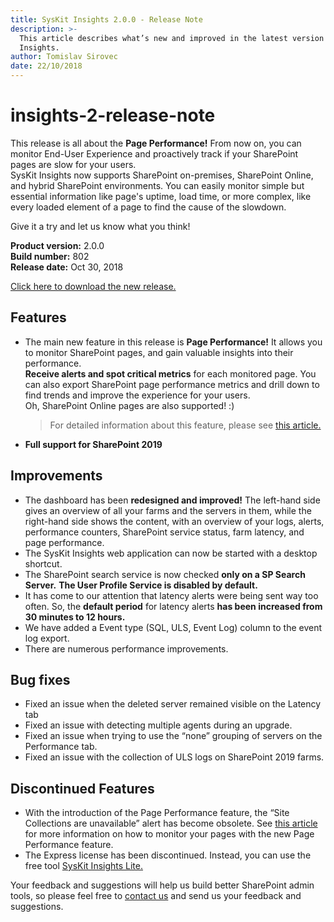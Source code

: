 ```yaml
---
title: SysKit Insights 2.0.0 - Release Note
description: >-
  This article describes what’s new and improved in the latest version of SysKit
  Insights.
author: Tomislav Sirovec
date: 22/10/2018
---
```


# insights-2-release-note

This release is all about the **Page Performance!** From now on, you can monitor End-User Experience and proactively track if your SharePoint pages are slow for your users.  
SysKit Insights now supports SharePoint on-premises, SharePoint Online, and hybrid SharePoint environments. You can easily monitor simple but essential information like page's uptime, load time, or more complex, like every loaded element of a page to find the cause of the slowdown.

Give it a try and let us know what you think!

**Product version:** 2.0.0  
**Build number:** 802  
**Release date:** Oct 30, 2018

[Click here to download the new release.](https://www.syskit.com/products/insights/download/)

## Features

* The main new feature in this release is **Page Performance!** It allows you to monitor SharePoint pages, and gain valuable insights into their performance.  
  **Receive alerts and spot critical metrics** for each monitored page. You can also export SharePoint page performance metrics and drill down to find trends and improve the experience for your users.  
  Oh, SharePoint Online pages are also supported! :\)

  > For detailed information about this feature, please see [this article.](insights-2-release-note.md#internal/get-to-know-insights/page-performance-screen)

* **Full support for SharePoint 2019**

## Improvements

* The dashboard has been **redesigned and improved!** The left-hand side gives an overview of all your farms and the servers in them, while the right-hand side shows the content, with an overview of your logs, alerts, performance counters, SharePoint service status, farm latency, and page performance.
* The SysKit Insights web application can now be started with a desktop shortcut. 
* The SharePoint search service is now checked **only on a SP Search Server.** **The User Profile Service is disabled by default.**
* It has come to our attention that latency alerts were being sent way too often. So, the **default period** for latency alerts **has been increased from 30 minutes to 12 hours.**
* We have added a Event type \(SQL, ULS, Event Log\) column to the event log export. 
* There are numerous performance improvements. 

## Bug fixes

* Fixed an issue when the deleted server remained visible on the Latency tab
* Fixed an issue with detecting multiple agents during an upgrade.
* Fixed an issue when trying to use the “none” grouping of servers on the Performance tab. 
* Fixed an issue with the collection of ULS logs on SharePoint 2019 farms. 

## Discontinued Features

* With the introduction of the Page Performance feature, the “Site Collections are unavailable” alert has become obsolete. See [this article](insights-2-release-note.md#internal/get-to-know-insights/page-performance-screen) for more information on how to monitor your pages with the new Page Performance feature. 
* The Express license has been discontinued. Instead, you can use the free tool [SysKit Insights Lite.](https://www.syskit.com/products/insights-lite/download) 

Your feedback and suggestions will help us build better SharePoint admin tools, so please feel free to [contact us](https://www.syskit.com/company/contact-us/) and send us your feedback and suggestions.

